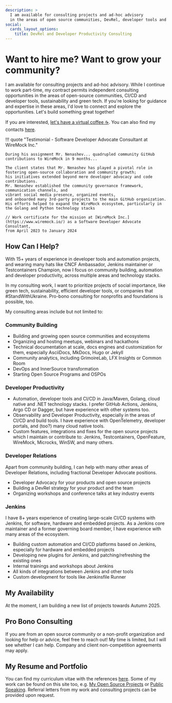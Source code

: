 ```yaml
---
description: >
  I am available for consulting projects and ad-hoc advisory
  in the areas of open source communities, DevRel, developer tools and automation.
social:
  cards_layout_options:
    title: DevRel and Developer Productivity Consulting
---
```


# Want to hire me? Want to grow your community?

I am available for consulting projects and ad-hoc advisory.
While I continue to work part-time,
my contract permits independent consulting opportunities
in the areas of open-source communities, CI/CD and developer tools, sustainability and green tech.
If you're looking for guidance and expertise in these areas, I'd love to connect and explore the opportunities. Let's build something great together!

If you are interested,
[let's have a virtual coffee ☕](https://calendly.com/onenashev/virtual-coffee).
You can also find my contacts [here](../contacts.md).

!!! quote "Testimonial - Software Developer Advocate Consultant at WireMock Inc."

    During his assignment Mr. Nenashev... quadrupled community GitHub contributions to WireMock in 9 months...

    The client states that Mr. Nenashev has played a pivotal role in fostering open-source collaboration and community growth;
    his initiatives extended beyond mere developer advocacy and code contributions.
    Mr. Nenashev established the community governance framework, communication channels, and
    vibrant social media presence, organized events,
    and onboarded many 3rd-party projects to the main GitHub organization.
    His efforts helped to expand the WireMock ecosystem, particularly in the Golang and Python technology stacks

    // Work certificate for the mission at [WireMock Inc.](https://www.wiremock.io/) as a Software Developer Advocate Consultant,
    from April 2023 to January 2024

## How Can I Help?

With 15+ years of experience in developer tools and automation projects, and wearing many hats like CNCF Ambassador, Jenkins maintainer or Testcontainers Champion, now I focus on community building, automation and developer productivity,
across multiple areas and technology stacks.

In my consulting work, I want to prioritize projects of social importance, like green tech, sustainability, efficient developer tools, or companies that #StandWithUkraine. Pro-bono consulting for nonprofits and foundations is possible, too.

My consulting areas include but not limited to:

### Community Building

- Building and growing open source communities and ecosystems
- Organizing and hosting meetups, webinars and hackathons
- Technical documentation at scale, docs engines and customization for them, especially AsciiDocs, MkDocs, Hugo or Jekyll
- Community analytics, including GrimoireLab, LFX Insights or Common Room
- DevOps and InnerSource transformation
- Starting Open Source Programs and OSPOs

### Developer Productivity

- Automation, developer tools and CI/CD in Java/Maven, Golang, cloud native and .NET technology stacks.
  I prefer GitHub Actions, Jenkins, Argo CD or Dagger, but have experience with other systems too.
- Observability and Developer Productivity, especially in the areas of CI/CD and build tools.
  I have experience with OpenTelemetry, developer portals, and (too?) many cloud native tools.
- Custom features, integrations and fixes for the open source projects which I maintain or contribute to: Jenkins, Testcontainers, OpenFeature, WireMock, Microcks, WinSW, and many others.

### Developer Relations

Apart from community building, I can help with many other areas of Developer Relations, 
including fractional Developer Advocate positions.

- Developer Advocacy for your products and open source projects
- Building a DevRel strategy for your product and the team
- Organizing workshops and conference talks at key industry events

### Jenkins

I have 8+ years experience of creating large-scale CI/CD systems with Jenkins,
for software, hardware and embedded projects.
As a Jenkins core maintainer and a former governing board member,
I have experience with many areas of the ecosystem.

- Building custom automation and CI/CD platforms based on Jenkins,
  especially for hardware and embedded projects
- Developing new plugins for Jenkins, and patching/refreshing the existing ones
- Internal trainings and workshops about Jenkins
- All kinds of integrations between Jenkins and other tools
- Custom development for tools like Jenkinsfile Runner

## My Availability

At the moment, I am building a new list of projects towards Autumn 2025.

## Pro Bono Consulting

If you are from an open source community or a non-profit organization and looking for help or advice,
feel free to reach out!
My time is limited, but I will see whether I can help.
Company and client non-competition agreements may apply.

## My Resume and Portfolio

You can find my curriculum vitae with the references [here](../work/cv.md).
Some of my work can be found on this site too,
e.g. [My Open Source Projects](../open-source/projects/README.md) or [Public Speaking](../speaking/README.md).
Referral letters from my work and consulting projects can be provided upon request.
